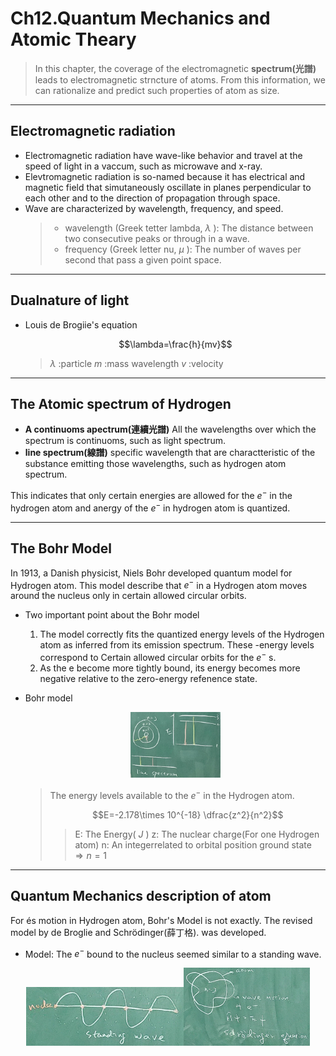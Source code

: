 # Ch12.Quantum Mechanics and Atomic Theary

> In this chapter, the coverage of the electromagnetic **spectrum(光譜)** leads to electromagnetic strncture of atoms. From this information, we can rationalize and predict such properties of atom as size.

---

## Electromagnetic radiation

* Electromagnetic radiation have wave-like behavior and travel at the speed of light in a vaccum, such as microwave and x-ray.
* Elevtromagnetic radiation is so-named because it has electrical and magnetic field that simutaneously oscillate in planes perpendicular to each other and to the direction of propagation through space.
* Wave are characterized by wavelength, frequency, and speed.
  >
  > * wavelength (Greek tetter lambda, $\lambda$ ): The distance between two consecutive peaks or through in a wave.
  > * frequency (Greek letter nu, $\mu$ ): The number of waves per second that pass a given point space.

---

## Dualnature of light

* Louis de Brogiie's equation

  $$\lambda=\frac{h}{mv}$$

  > $\lambda$ :particle
  > $m$ :mass wavelength
  > $v$ :velocity

---

## The Atomic spectrum of Hydrogen

* **A continuoms apectrum(連續光譜)**
  All the wavelengths over which the spectrum is continuoms, such as light spectrum.
* **line spectrum(線譜)**
  specific wavelength that are charactteristic of the substance emitting those wavelengths, such as hydrogen atom spectrum.

This indicates that only certain energies are allowed for the $e^-$ in the hydrogen atom and anergy of the $e^-$ in hydrogen atom is quantized.

---

## The Bohr Model

In 1913, a Danish physicist, Niels Bohr developed quantum model for Hydrogen atom.
This model describe that $e^-$ in a Hydrogen atom moves around the nucleus only in certain allowed circular orbits.

* Two important point about the Bohr model
  1. The model correctly fits the quantized energy levels of the Hydrogen atom as inferred from its emission spectrum.
  These -energy levels correspond to Certain allowed circular orbits for the $e^-$ s.
  2. As the e become more tightly bound, its energy becomes more negative relative to the zero-energy refenence state.
* Bohr model

  <div align="center"><img src=./Picture/112-3-6/IMG20230306_D.png width=30%></div>

  > The energy levels available to the $e^-$ in the Hydrogen atom.
  >
  > $$E=-2.178\times 10^{-18} \dfrac{z^2}{n^2}$$
  >
  >>E: The Energy( $J$ )
  >>z: The nuclear charge(For one Hydrogen atom)
  >>n: An integerrelated to orbital position ground state $\Rightarrow n=1$

---

## Quantum Mechanics description of atom

For és motion in Hydrogen atom, Bohr's Model is not exactly. The revised model by de Broglie and Schrödinger(薛丁格). was developed.

* Model:
  The $e^-$ bound to the nucleus seemed similar to a standing wave.

<div align=center><img src=./Picture/112-3-6/IMG20230306_E.jpg width=50%><img src=./Picture/112-3-6/IMG20230306_F.jpg width=40%></div>